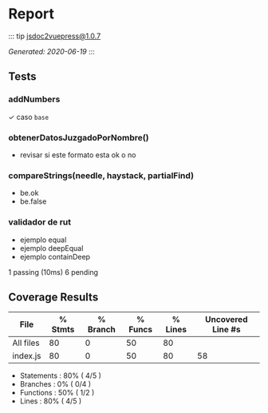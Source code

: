 # Report

::: tip jsdoc2vuepress@1.0.7

_Generated: 2020-06-19_
:::

## Tests



### addNumbers
  ✓ caso `base`

### obtenerDatosJuzgadoPorNombre()
  - revisar si este formato esta ok o no

### compareStrings(needle, haystack, partialFind)
  - be.ok
  - be.false

### validador de rut
  - ejemplo equal
  - ejemplo deepEqual
  - ejemplo containDeep


1 passing (10ms)
6 pending


## Coverage Results

File      | % Stmts | % Branch | % Funcs | % Lines | Uncovered Line #s 
----------|---------|----------|---------|---------|-------------------
All files |      80 |        0 |      50 |      80 |                   
 index.js |      80 |        0 |      50 |      80 | 58                


- Statements   : 80% ( 4/5 )
- Branches     : 0% ( 0/4 )
- Functions    : 50% ( 1/2 )
- Lines        : 80% ( 4/5 )

